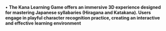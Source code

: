 • **The Kana Learning Game offers an immersive 3D experience designed for mastering Japanese syllabaries (Hiragana and Katakana). Users engage in playful character recognition practice, creating an interactive and effective learning environment**
